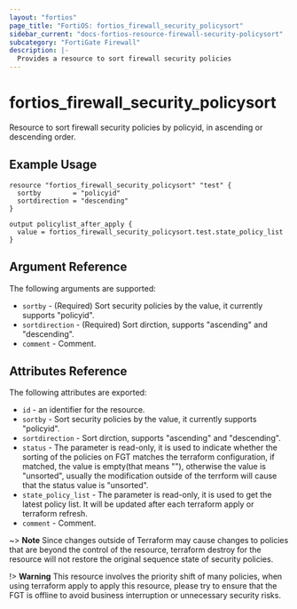 ```yaml
---
layout: "fortios"
page_title: "FortiOS: fortios_firewall_security_policysort"
sidebar_current: "docs-fortios-resource-firewall-security-policysort"
subcategory: "FortiGate Firewall"
description: |-
  Provides a resource to sort firewall security policies
---
```


# fortios_firewall_security_policysort
Resource to sort firewall security policies by policyid, in ascending or descending order.

## Example Usage
```hcl
resource "fortios_firewall_security_policysort" "test" {
  sortby        = "policyid"
  sortdirection = "descending"
}

output policylist_after_apply {
  value = fortios_firewall_security_policysort.test.state_policy_list
}
```

## Argument Reference
The following arguments are supported:

* `sortby` - (Required) Sort security policies by the value, it currently supports "policyid".
* `sortdirection` - (Required) Sort dirction, supports "ascending" and "descending".
* `comment` - Comment.

## Attributes Reference
The following attributes are exported:

* `id` - an identifier for the resource.
* `sortby` - Sort security policies by the value, it currently supports "policyid".
* `sortdirection` - Sort dirction, supports "ascending" and "descending".
* `status` - The parameter is read-only, it is used to indicate whether the sorting of the policies on FGT matches the terraform configuration, if matched, the value is empty(that means ""), otherwise the value is "unsorted", usually the modification outside of the terrform will cause that the status value is "unsorted".
* `state_policy_list` - The parameter is read-only, it is used to get the latest policy list. It will be updated after each terraform apply or terraform refresh.
* `comment` - Comment.


~> **Note** Since changes outside of Terraform may cause changes to policies that are beyond the control of the resource, terraform destroy for the resource will not restore the original sequence state of security policies.

!> **Warning** This resource involves the priority shift of many policies, when using terraform apply to apply this resource, please try to ensure that the FGT is offline to avoid business interruption or unnecessary security risks.